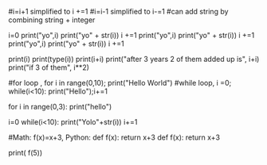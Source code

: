 #i=i+1 simplified to i +=1
#i=i-1 simplified to i-=1
#can add string by combining string + integer


i=0
print("yo",i)
print("yo" + str(i))
i +=1
print("yo",i)
print("yo" + str(i))
i +=1
print("yo",i)
print("yo" + str(i))
i +=1

print(i)
print(type(i))
print(i+i)
print("after 3 years 2 of them added up is", i+i)
print("if 3 of them", i**2)

#for loop , for i in range(0,10); print("Hello World")
#while loop, i =0; while(i<10): print("Hello");i+=1

for i in range(0,3):
    print("hello")
    
i=0
while(i<10):
    print("Yolo"+str(i))
    i+=1
    
#Math: f(x)=x+3,    Python: def f(x): return x+3
def f(x):
    return x+3
    
print( f(5))  
